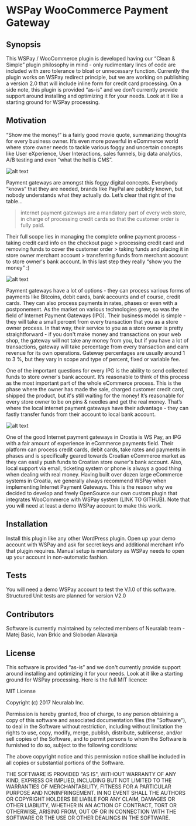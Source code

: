 # WSPay WooCommerce Payment Gateway


## Synopsis

This WSPay / WooCommerce plugin is developed having our “Clean & Simple” plugin philosophy in mind - only rudimentary lines of code are included with zero tolerance to bloat or unnecessary function. Currently the plugin works on WSPay redirect principle, but we are working on publishing a version 2.0 that will include inline form for credit card processing. On a side note, this plugin is provided “as-is” and we don't currently provide support around installing and optimizing it for your needs. Look at it like a starting ground for WSPay processing.

## Motivation

“Show me the money!” is a fairly good movie quote, summarizing thoughts for every business owner. It’s even more powerful in eCommerce world where store owner needs to tackle various foggy and uncertain concepts like User eXperience, User Interactions, sales funnels, big data analytics, A/B testing and even  “what the hell is CMS”.

![alt text](https://s3.amazonaws.com/neuralabostalo/GitHub-Static-Files/aaron-burden-smiling-guy-700.jpg "A/B testing?!... are you kiddin’ me. I’m doing terabyte scale real time optimization… It’s called “life” boyo.")

Payment gateways are amongst this foggy digital concepts. Everybody “knows” that they are needed, brands like PayPal are publicly known, but nobody understands what they actually do. Let’s clear that right of the table…

> internet payment gateways are a mandatory part of every web store, in charge of processing credit cards so that the customer order is fully paid.

Their full scope lies in managing the complete online payment process - taking credit card info on the checkout page > processing credit card and removing funds to cover the customer order > taking funds and placing it in store owner merchant account > transferring funds from merchant account to store owner's bank account. In this last step they really “show you the money” :)

![alt text](https://s3.amazonaws.com/neuralabostalo/GitHub-Static-Files/IPG-Market-Segmentation-S3-700.jpg)

Payment gateways have a lot of options - they can process various forms of payments like Bitcoins, debit cards, bank accounts and of course, credit cards. They can also process payments in rates, phases or even with a postponement. As the market on various technologies grew, so was the field of Internet Payment Gateways (IPG). Their business model is simple - they will take a small percent from every transaction that you as a store owner process. In that way, their service to you as a store owner is pretty straightforward - if you don't make money and transactions on your web shop, the gateway will not take any money from you, but if you have a lot of transactions, gateway will take percentage from every transaction and earn revenue for its own operations. Gateway percentages are usually around 1 to 3 %, but they vary in scope and type of percent, fixed or variable fee.

One of the important questions for every IPG is the ability to send collected funds to store owner's bank account. It’s reasonable to think of this process as the most important part of the whole eCommerce process. This is the phase where the owner has made the sale, charged customer credit card, shipped the product, but it's still waiting for the money! It’s reasonable for every store owner to be on pins & needles and get the real money. That’s where the local internet payment gateways have their advantage - they can fastly transfer funds from their account to local bank account. 

![alt text](https://s3.amazonaws.com/neuralabostalo/GitHub-Static-Files/fabian-blank-pig-700.jpg "Don’t think twice, fat bank account is the primary goal for every business.")

One of the good Internet payment gateways in Croatia is WS Pay, an IPG with a fair amount of experience in eCommerce payments field. Their platform can process credit cards, debit cards, take rates and payments in phases and is specifically geared towards Croatian eCommerce market as they can easily push funds to Croatian store owner's bank account. Also, local support via email, ticketing system or phone is always a good thing when dealing with real money. Having built over dozen large eCommerce systems in Croatia, we generally always recommend WSPay when implementing Internet Payment Gateways. This is the reason why we decided to develop and freely OpenSource our own custom plugin that integrates WooCommerce with WSPay system (LINK TO GITHUB). Note that you will need at least a demo WSPay account to make this work. 

## Installation

Install this plugin like any other WordPress plugin. Open up your demo account with WSPay and ask for secret keys and additional merchant info that plujgin requires. Manual setup is mandatory as WSPay needs to open up your account in non-automatic fashion.

## Tests

You will need a demo WSPay account to test the V.1.0 of this software. Structured Unit tests are planned for version V2.0

## Contributors

Software is currently maintained by selected members of Neuralab team - Matej Basic, Ivan Brkic and Slobodan Alavanja

## License

This software is provided “as-is” and we don't currently provide support around installing and optimizing it for your needs. Look at it like a starting ground for WSPay processing. Here is the full MIT licence: 

MIT License

Copyright (c) 2017 Neuralab Inc.

Permission is hereby granted, free of charge, to any person obtaining a copy
of this software and associated documentation files (the "Software"), to deal
in the Software without restriction, including without limitation the rights
to use, copy, modify, merge, publish, distribute, sublicense, and/or sell
copies of the Software, and to permit persons to whom the Software is
furnished to do so, subject to the following conditions:

The above copyright notice and this permission notice shall be included in all
copies or substantial portions of the Software.

THE SOFTWARE IS PROVIDED "AS IS", WITHOUT WARRANTY OF ANY KIND, EXPRESS OR
IMPLIED, INCLUDING BUT NOT LIMITED TO THE WARRANTIES OF MERCHANTABILITY,
FITNESS FOR A PARTICULAR PURPOSE AND NONINFRINGEMENT. IN NO EVENT SHALL THE
AUTHORS OR COPYRIGHT HOLDERS BE LIABLE FOR ANY CLAIM, DAMAGES OR OTHER
LIABILITY, WHETHER IN AN ACTION OF CONTRACT, TORT OR OTHERWISE, ARISING FROM,
OUT OF OR IN CONNECTION WITH THE SOFTWARE OR THE USE OR OTHER DEALINGS IN THE
SOFTWARE.



